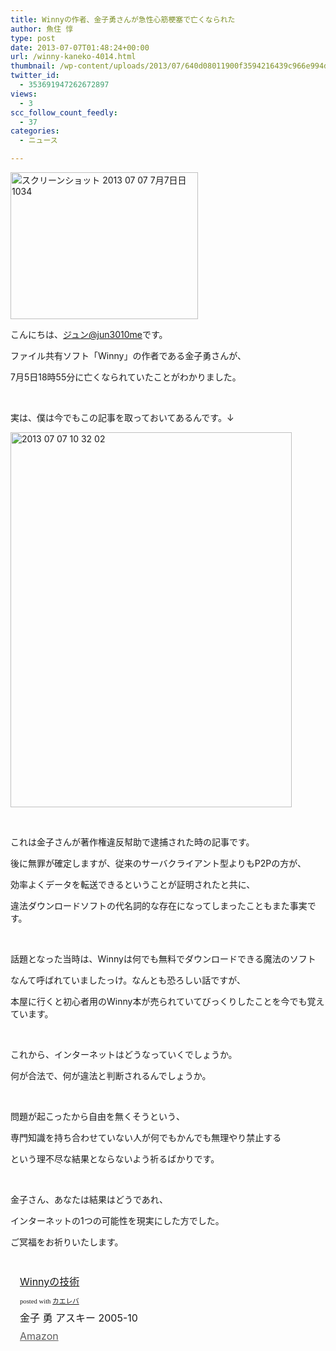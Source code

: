 ```yaml
---
title: Winnyの作者、金子勇さんが急性心筋梗塞で亡くなられた
author: 魚住 惇
type: post
date: 2013-07-07T01:48:24+00:00
url: /winny-kaneko-4014.html
thumbnail: /wp-content/uploads/2013/07/640d08011900f3594216439c966e994d1.png
twitter_id:
  - 353691947262672897
views:
  - 3
scc_follow_count_feedly:
  - 37
categories:
  - ニュース

---
```

[<img decoding="async" loading="lazy" title="スクリーンショット 2013-07-07 7月7日日1034.png" src="/wp-content/uploads/2013/07/640d08011900f3594216439c966e994d.png" alt="スクリーンショット 2013 07 07 7月7日日1034" width="300" height="235" border="0" />][1]

<!--more-->

こんにちは、[ジュン@jun3010me][2]です。

ファイル共有ソフト「Winny」の作者である金子勇さんが、

7月5日18時55分に亡くなられていたことがわかりました。

 

実は、僕は今でもこの記事を取っておいてあるんです。↓

<img decoding="async" loading="lazy" title="2013-07-07 10.32.02.jpg" src="/wp-content/uploads/2013/07/2013-07-07-10.32.02.jpg" alt="2013 07 07 10 32 02" width="450" height="600" border="0" /> 

 

これは金子さんが著作権違反幇助で逮捕された時の記事です。

後に無罪が確定しますが、従来のサーバクライアント型よりもP2Pの方が、

効率よくデータを転送できるということが証明されたと共に、

違法ダウンロードソフトの代名詞的な存在になってしまったこともまた事実です。

 

話題となった当時は、Winnyは何でも無料でダウンロードできる魔法のソフト

なんて呼ばれていましたっけ。なんとも恐ろしい話ですが、

本屋に行くと初心者用のWinny本が売られていてびっくりしたことを今でも覚えています。

 

これから、インターネットはどうなっていくでしょうか。

何が合法で、何が違法と判断されるんでしょうか。

 

問題が起こったから自由を無くそうという、

専門知識を持ち合わせていない人が何でもかんでも無理やり禁止する

という理不尽な結果とならないよう祈るばかりです。

 

金子さん、あなたは結果はどうであれ、

インターネットの1つの可能性を現実にした方でした。

ご冥福をお祈りいたします。

 

<div class="kaerebalink-box" style="text-align: left; padding-bottom: 20px; font-size: medium; /zoom: 1; overflow: hidden;">
  <div class="kaerebalink-image" style="float: left; margin: 0 15px 10px 0;">
    <a href="http://www.amazon.co.jp/exec/obidos/ASIN/4756145485/jn050191-22/ref=nosim/" rel="nofollow" target="_blank"><img decoding="async" style="border: none;" src="http://ecx.images-amazon.com/images/I/41PXTT1931L._SL160_.jpg" alt="" /></a>
  </div>
  <div class="kaerebalink-info" style="line-height: 120%; /zoom: 1; overflow: hidden;">
    <div class="kaerebalink-name" style="margin-bottom: 10px; line-height: 120%;">
      <a href="http://www.amazon.co.jp/exec/obidos/ASIN/4756145485/jn050191-22/ref=nosim/" rel="nofollow" target="_blank">Winnyの技術</a></p>
      <div class="kaerebalink-powered-date" style="font-size: 8pt; margin-top: 5px; font-family: verdana; line-height: 120%;">
        posted with <a href="http://kaereba.com" target="_blank">カエレバ</a>
      </div>
    </div>
    <div class="kaerebalink-detail" style="margin-bottom: 5px;">
      金子 勇 アスキー 2005-10
    </div>
    <div class="kaerebalink-link1" style="margin-top: 10px; opacity: .70; filter: alpha(opacity=70);">
      <div class="shoplinkamazon" style="display: inline; margin-right: 5px;">
        <a title="アマゾン" href="http://www.amazon.co.jp/gp/search?keywords=Winny&__mk_ja_JP=%83J%83%5E%83J%83i&tag=jn050191-22" rel="nofollow" target="_blank">Amazon</a>
      </div>
    </div>
  </div>
  <div class="booklink-footer" style="clear: left;">
     
  </div>
</div>

 [1]: https://twitter.com/tetsutalow/status/353653690218979328
 [2]: https://twitter.com/jun3010me